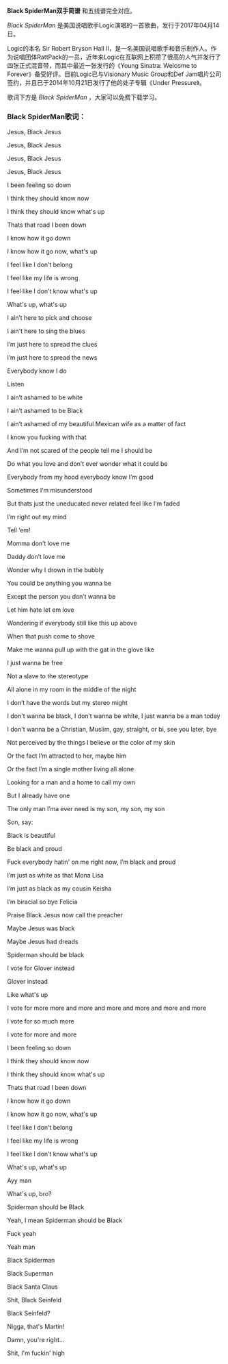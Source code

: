 

**Black SpiderMan双手简谱** 和五线谱完全对应。  
  
_Black SpiderMan_ 是美国说唱歌手Logic演唱的一首歌曲，发行于2017年04月14日。  
  
Logic的本名 Sir Robert Bryson Hall
II，是一名美国说唱歌手和音乐制作人。作为说唱团体RattPack的一员，近年来Logic在互联网上积攒了很高的人气并发行了四张正式混音带，而其中最近一张发行的《Young
Sinatra: Welcome to Forever》备受好评。目前Logic已与Visionary Music Group和Def
Jam唱片公司签约，并且已于2014年10月21日发行了他的处子专辑《Under Pressure》。  
  
歌词下方是 _Black SpiderMan_ ，大家可以免费下载学习。

### Black SpiderMan歌词：

Jesus, Black Jesus

Jesus, Black Jesus

Jesus, Black Jesus

Jesus, Black Jesus

I been feeling so down

I think they should know now

I think they should know what's up

Thats that road I been down

I know how it go down

I know how it go now, what's up

I feel like I don’t belong

I feel like my life is wrong

I feel like I don’t know what's up

What's up, what's up

I ain’t here to pick and choose

I ain't here to sing the blues

I’m just here to spread the clues

I’m just here to spread the news

Everybody know I do

Listen

I ain’t ashamed to be white

I ain’t ashamed to be Black

I ain’t ashamed of my beautiful Mexican wife as a matter of fact

I know you fucking with that

And I’m not scared of the people tell me I should be

Do what you love and don’t ever wonder what it could be

Everybody from my hood everybody know I’m good

Sometimes I’m misunderstood

But thats just the uneducated never related feel like I’m faded

I’m right out my mind

Tell ‘em!

Momma don’t love me

Daddy don’t love me

Wonder why I drown in the bubbly

You could be anything you wanna be

Except the person you don’t wanna be

Let him hate let em love

Wondering if everybody still like this up above

When that push come to shove

Make me wanna pull up with the gat in the glove like

I just wanna be free

Not a slave to the stereotype

All alone in my room in the middle of the night

I don’t have the words but my stereo might

I don't wanna be black, I don’t wanna be white, I just wanna be a man today

I don't wanna be a Christian, Muslim, gay, straight, or bi, see you later, bye

Not perceived by the things I believe or the color of my skin

Or the fact I’m attracted to her, maybe him

Or the fact I’m a single mother living all alone

Looking for a man and a home to call my own

But I already have one

The only man I’ma ever need is my son, my son, my son

Son, say:

Black is beautiful

Be black and proud

Fuck everybody hatin' on me right now, I’m black and proud

I’m just as white as that Mona Lisa

I’m just as black as my cousin Keisha

I’m biracial so bye Felicia

Praise Black Jesus now call the preacher

Maybe Jesus was black

Maybe Jesus had dreads

Spiderman should be black

I vote for Glover instead

Glover instead

Like what's up

I vote for more more and more and more and more and more and more

I vote for so much more

I vote for more and more

I been feeling so down

I think they should know now

I think they should know what's up

Thats that road I been down

I know how it go down

I know how it go now, what's up

I feel like I don’t belong

I feel like my life is wrong

I feel like I don’t know what's up

What's up, what's up

Ayy man

What's up, bro?

Spiderman should be Black

Yeah, I mean Spiderman should be Black

Fuck yeah

Yeah man

Black Spiderman

Black Superman

Black Santa Claus

Shit, Black Seinfeld

Black Seinfeld?

Nigga, that's Martin!

Damn, you're right...

Shit, I'm fuckin' high

